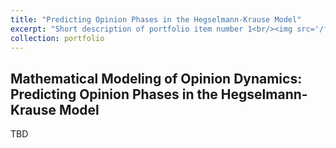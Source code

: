 ```yaml
---
title: "Predicting Opinion Phases in the Hegselmann-Krause Model"
excerpt: "Short description of portfolio item number 1<br/><img src='/files/opinion-dynamics_HK.png'>"
collection: portfolio
---
```


## Mathematical Modeling of Opinion Dynamics: Predicting Opinion Phases in the Hegselmann-Krause Model
TBD 
